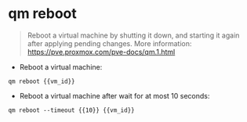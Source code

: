 # qm reboot

> Reboot a virtual machine by shutting it down, and starting it again after applying pending changes.
> More information: <https://pve.proxmox.com/pve-docs/qm.1.html>

- Reboot a virtual machine:

`qm reboot {{vm_id}}`

- Reboot a virtual machine after wait for at most 10 seconds:

`qm reboot --timeout {{10}} {{vm_id}}`
